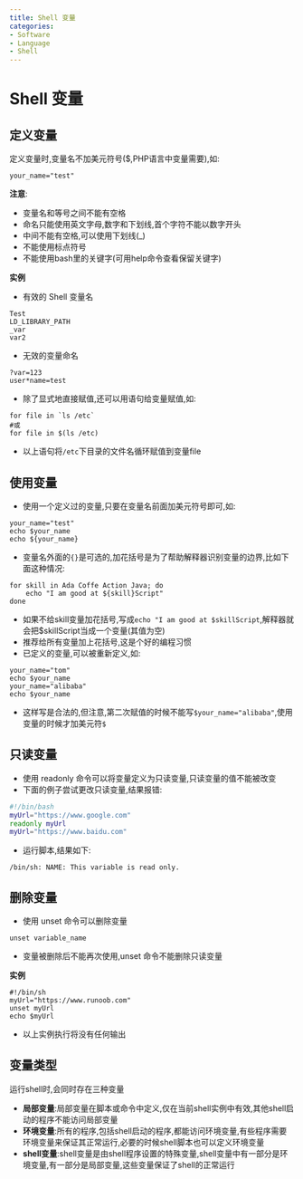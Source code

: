 ```yaml
---
title: Shell 变量
categories:
- Software
- Language
- Shell
---
```

# Shell 变量

## 定义变量

定义变量时,变量名不加美元符号($,PHP语言中变量需要),如:

```shell
your_name="test"
```

**注意**:

- 变量名和等号之间不能有空格
- 命名只能使用英文字母,数字和下划线,首个字符不能以数字开头
- 中间不能有空格,可以使用下划线(_)
- 不能使用标点符号
- 不能使用bash里的关键字(可用help命令查看保留关键字)

**实例**

- 有效的 Shell 变量名

```shell
Test
LD_LIBRARY_PATH
_var
var2
```

- 无效的变量命名

```shell
?var=123
user*name=test
```

- 除了显式地直接赋值,还可以用语句给变量赋值,如:

```shell
for file in `ls /etc`
#或
for file in $(ls /etc)
```

- 以上语句将`/etc`下目录的文件名循环赋值到变量file

## 使用变量

- 使用一个定义过的变量,只要在变量名前面加美元符号即可,如:

```shell
your_name="test"
echo $your_name
echo ${your_name}
```

- 变量名外面的`{}`是可选的,加花括号是为了帮助解释器识别变量的边界,比如下面这种情况:

```shell
for skill in Ada Coffe Action Java; do
    echo "I am good at ${skill}Script"
done
```

- 如果不给skill变量加花括号,写成`echo "I am good at $skillScript`,解释器就会把$skillScript当成一个变量(其值为空)
- 推荐给所有变量加上花括号,这是个好的编程习惯
- 已定义的变量,可以被重新定义,如:

```shell
your_name="tom"
echo $your_name
your_name="alibaba"
echo $your_name
```

- 这样写是合法的,但注意,第二次赋值的时候不能写`$your_name="alibaba"`,使用变量的时候才加美元符`$`

## 只读变量

- 使用 readonly 命令可以将变量定义为只读变量,只读变量的值不能被改变
- 下面的例子尝试更改只读变量,结果报错:

```bash
#!/bin/bash
myUrl="https://www.google.com"
readonly myUrl
myUrl="https://www.baidu.com"
```

- 运行脚本,结果如下:

```shell
/bin/sh: NAME: This variable is read only.
```

## 删除变量

- 使用 unset 命令可以删除变量

```shell
unset variable_name
```

- 变量被删除后不能再次使用,unset 命令不能删除只读变量

**实例**

```shell
#!/bin/sh
myUrl="https://www.runoob.com"
unset myUrl
echo $myUrl
```

- 以上实例执行将没有任何输出

## 变量类型

运行shell时,会同时存在三种变量

- **局部变量**:局部变量在脚本或命令中定义,仅在当前shell实例中有效,其他shell启动的程序不能访问局部变量
- **环境变量**:所有的程序,包括shell启动的程序,都能访问环境变量,有些程序需要环境变量来保证其正常运行,必要的时候shell脚本也可以定义环境变量
- **shell变量**:shell变量是由shell程序设置的特殊变量,shell变量中有一部分是环境变量,有一部分是局部变量,这些变量保证了shell的正常运行